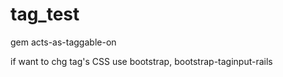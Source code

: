 tag_test
========

gem acts-as-taggable-on

if want to chg tag's CSS 
	use bootstrap, bootstrap-taginput-rails